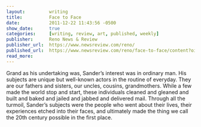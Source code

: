 ```yaml
---
layout:			writing
title:			Face to Face
date:			2011-12-22 11:43:56 -0500
show_date:		true
categories: 	[writing, review, art, published, weekly]
publisher:		Reno News & Review
publisher_url:	https://www.newsreview.com/reno/
published_url:	https://www.newsreview.com/reno/face-to-face/content?oid=4658631
read_more:
---
```

Grand as his undertaking was, Sander’s interest was in ordinary man. His subjects are unique but well-known actors in the routine of everyday. They are our fathers and sisters, our uncles, cousins, grandmothers. While a few made the world stop and start, these individuals cleaned and gleaned and built and baked and jailed and jabbed and delivered mail. Through all the turmoil, Sander’s subjects were the people who went about their lives, their experiences etched into their faces, and ultimately made the thing we call the 20th century possible in the first place.
